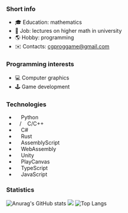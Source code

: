 ### Short info
- :mortar_board: Education: mathematics
- :hammer: Job: lectures on higher math in university
- :earth_americas: Hobby: programming
- :envelope: Contacts: cgproggame@gmail.com

### Programming interests
- :computer: Computer graphics
- :joystick: Game development

### Technologies
- <img height="12" width="12" src="https://cdn.simpleicons.org/python/#3776AB" /> Python
- <img height="12" width="12" src="https://cdn.simpleicons.org/c/#A8B9CC" />/<img height="12" width="12" src="https://cdn.simpleicons.org/cplusplus/#00599C" /> C/C++
- <img height="12" width="12" src="https://cdn.simpleicons.org/csharp/#512BD4" /> C#
- <img height="12" width="12" src="https://cdn.simpleicons.org/rust/#000000" /> Rust
- <img height="12" width="12" src="https://cdn.simpleicons.org/assemblyscript/#007AAC" /> AssemblyScript
- <img height="12" width="12" src="https://cdn.simpleicons.org/webassembly/#654FF0" /> WebAssembly
- <img height="12" width="12" src="https://cdn.simpleicons.org/unity" /> Unity
- <img height="12" width="12" src="https://cdn.simpleicons.org/playcanvas/#E05F2C" /> PlayCanvas
- <img height="12" width="12" src="https://cdn.simpleicons.org/typescript/#3178C6" /> TypeScript
- <img height="12" width="12" src="https://cdn.simpleicons.org/javascript/#F7DF1E" /> JavaScript

### Statistics
![Anurag's GitHub stats](https://github-readme-stats.vercel.app/api?username=tugcga&show_icons=true&theme=shadow_blue)
![](http://github-profile-summary-cards.vercel.app/api/cards/stats?username=tugcga&theme=default) 
![Top Langs](https://github-readme-stats.vercel.app/api/top-langs/?username=tugcga&layout=compact)
